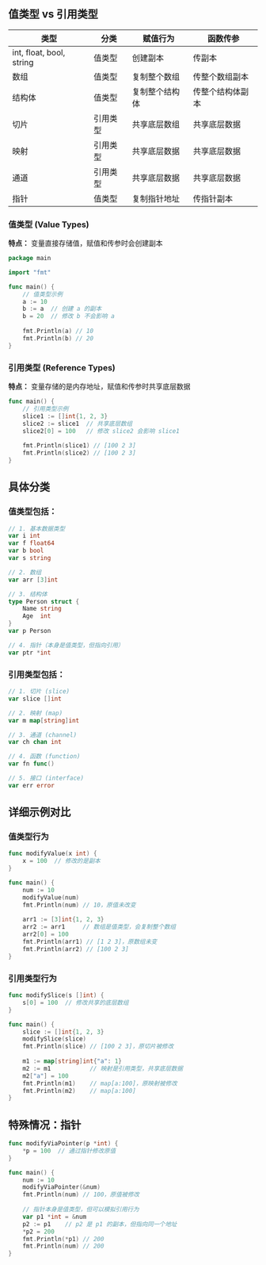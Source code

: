 ## 值类型 vs 引用类型



| 类型 | 分类 | 赋值行为 | 函数传参 |
|------|------|----------|----------|
| int, float, bool, string | 值类型 | 创建副本 | 传副本 |
| 数组 | 值类型 | 复制整个数组 | 传整个数组副本 |
| 结构体 | 值类型 | 复制整个结构体 | 传整个结构体副本 |
| 切片 | 引用类型 | 共享底层数组 | 共享底层数据 |
| 映射 | 引用类型 | 共享底层数据 | 共享底层数据 |
| 通道 | 引用类型 | 共享底层数据 | 共享底层数据 |
| 指针 | 值类型 | 复制指针地址 | 传指针副本 |

### 值类型 (Value Types)
**特点：** 变量直接存储值，赋值和传参时会创建副本

```go
package main

import "fmt"

func main() {
    // 值类型示例
    a := 10
    b := a  // 创建 a 的副本
    b = 20  // 修改 b 不会影响 a
    
    fmt.Println(a) // 10
    fmt.Println(b) // 20
}
```

### 引用类型 (Reference Types)  
**特点：** 变量存储的是内存地址，赋值和传参时共享底层数据

```go
func main() {
    // 引用类型示例
    slice1 := []int{1, 2, 3}
    slice2 := slice1  // 共享底层数组
    slice2[0] = 100   // 修改 slice2 会影响 slice1
    
    fmt.Println(slice1) // [100 2 3]
    fmt.Println(slice2) // [100 2 3]
}
```

## 具体分类

### 值类型包括：
```go
// 1. 基本数据类型
var i int
var f float64
var b bool
var s string

// 2. 数组
var arr [3]int

// 3. 结构体
type Person struct {
    Name string
    Age  int
}
var p Person

// 4. 指针（本身是值类型，但指向引用）
var ptr *int
```

### 引用类型包括：
```go
// 1. 切片 (slice)
var slice []int

// 2. 映射 (map)
var m map[string]int

// 3. 通道 (channel)
var ch chan int

// 4. 函数 (function)
var fn func()

// 5. 接口 (interface)
var err error
```

## 详细示例对比

### 值类型行为
```go
func modifyValue(x int) {
    x = 100  // 修改的是副本
}

func main() {
    num := 10
    modifyValue(num)
    fmt.Println(num) // 10，原值未改变
    
    arr1 := [3]int{1, 2, 3}
    arr2 := arr1     // 数组是值类型，会复制整个数组
    arr2[0] = 100
    fmt.Println(arr1) // [1 2 3]，原数组未变
    fmt.Println(arr2) // [100 2 3]
}
```

### 引用类型行为
```go
func modifySlice(s []int) {
    s[0] = 100  // 修改共享的底层数组
}

func main() {
    slice := []int{1, 2, 3}
    modifySlice(slice)
    fmt.Println(slice) // [100 2 3]，原切片被修改
    
    m1 := map[string]int{"a": 1}
    m2 := m1           // 映射是引用类型，共享底层数据
    m2["a"] = 100
    fmt.Println(m1)    // map[a:100]，原映射被修改
    fmt.Println(m2)    // map[a:100]
}
```

## 特殊情况：指针

```go
func modifyViaPointer(p *int) {
    *p = 100  // 通过指针修改原值
}

func main() {
    num := 10
    modifyViaPointer(&num)
    fmt.Println(num) // 100，原值被修改
    
    // 指针本身是值类型，但可以模拟引用行为
    var p1 *int = &num
    p2 := p1    // p2 是 p1 的副本，但指向同一个地址
    *p2 = 200
    fmt.Println(*p1) // 200
    fmt.Println(num) // 200
}
```
